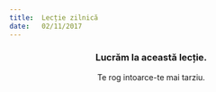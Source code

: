 ```yaml
---
title:  Lecție zilnică
date:   02/11/2017
---
```


### <center>Lucrăm la această lecție.</center>
<center>Te rog intoarce-te mai tarziu.</center>